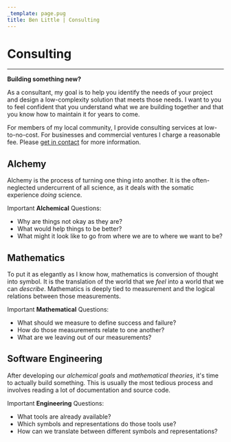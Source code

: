 ```yaml
---
_template: page.pug
title: Ben Little | Consulting
---
```


# Consulting

---

**Building something new?**

As a consultant, my goal is to help you identify the needs of your project and
design a low-complexity solution that meets those needs. I want to you to feel
confident that you understand what we are building together and that you know
how to maintain it for years to come.

For members of my local community, I provide consulting services at
low-to-no-cost. For businesses and commercial ventures I charge a reasonable
fee. Please [get in contact](/) for more information.

## Alchemy

Alchemy is the process of turning one thing into another. It is the
often-neglected undercurrent of all science, as it deals with the somatic
experience _doing_ science.

Important **Alchemical** Questions:

-   Why are things not okay as they are?
-   What would help things to be better?
-   What might it look like to go from where we are to where we want to be?

## Mathematics

To put it as elegantly as I know how, mathematics is conversion of thought into
symbol. It is the translation of the world that we _feel_ into a world that we
can _describe_. Mathematics is deeply tied to measurement and the logical
relations between those measurements.

Important **Mathematical** Questions:

-   What should we measure to define success and failure?
-   How do those measurements relate to one another?
-   What are we leaving out of our measurements?

## Software Engineering

After developing our _alchemical goals_ and _mathematical theories_, it's time
to actually build something. This is usually the most tedious process and
involves reading a lot of documentation and source code.

Important **Engineering** Questions:

-   What tools are already available?
-   Which symbols and representations do those tools use?
-   How can we translate between different symbols and representations?
